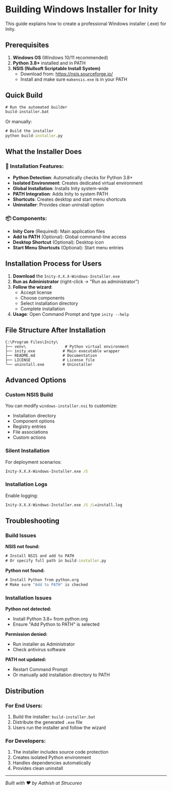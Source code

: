 # Building Windows Installer for Inity

This guide explains how to create a professional Windows installer (.exe) for Inity.

## Prerequisites

1. **Windows OS** (Windows 10/11 recommended)
2. **Python 3.8+** installed and in PATH
3. **NSIS (Nullsoft Scriptable Install System)**
   - Download from: https://nsis.sourceforge.io/
   - Install and make sure `makensis.exe` is in your PATH

## Quick Build

```cmd
# Run the automated builder
build-installer.bat
```

Or manually:

```cmd
# Build the installer
python build-installer.py
```

## What the Installer Does

### 🔧 Installation Features:
- **Python Detection**: Automatically checks for Python 3.8+
- **Isolated Environment**: Creates dedicated virtual environment
- **Global Installation**: Installs Inity system-wide
- **PATH Integration**: Adds Inity to system PATH
- **Shortcuts**: Creates desktop and start menu shortcuts
- **Uninstaller**: Provides clean uninstall option

### 📦 Components:
- **Inity Core** (Required): Main application files
- **Add to PATH** (Optional): Global command-line access
- **Desktop Shortcut** (Optional): Desktop icon
- **Start Menu Shortcuts** (Optional): Start menu entries

## Installation Process for Users

1. **Download** the `Inity-X.X.X-Windows-Installer.exe`
2. **Run as Administrator** (right-click → "Run as administrator")
3. **Follow the wizard**:
   - Accept license
   - Choose components
   - Select installation directory
   - Complete installation
4. **Usage**: Open Command Prompt and type `inity --help`

## File Structure After Installation

```
C:\Program Files\Inity\
├── venv\                 # Python virtual environment
├── inity.exe            # Main executable wrapper
├── README.md            # Documentation
├── LICENSE              # License file
└── uninstall.exe        # Uninstaller
```

## Advanced Options

### Custom NSIS Build

You can modify `windows-installer.nsi` to customize:
- Installation directory
- Component options
- Registry entries
- File associations
- Custom actions

### Silent Installation

For deployment scenarios:
```cmd
Inity-X.X.X-Windows-Installer.exe /S
```

### Installation Logs

Enable logging:
```cmd
Inity-X.X.X-Windows-Installer.exe /S /L=install.log
```

## Troubleshooting

### Build Issues

**NSIS not found:**
```cmd
# Install NSIS and add to PATH
# Or specify full path in build-installer.py
```

**Python not found:**
```cmd
# Install Python from python.org
# Make sure "Add to PATH" is checked
```

### Installation Issues

**Python not detected:**
- Install Python 3.8+ from python.org
- Ensure "Add Python to PATH" is selected

**Permission denied:**
- Run installer as Administrator
- Check antivirus software

**PATH not updated:**
- Restart Command Prompt
- Or manually add installation directory to PATH

## Distribution

### For End Users:
1. Build the installer: `build-installer.bat`
2. Distribute the generated `.exe` file
3. Users run the installer and follow the wizard

### For Developers:
1. The installer includes source code protection
2. Creates isolated Python environment
3. Handles dependencies automatically
4. Provides clean uninstall

---

*Built with ❤️ by Aathish at Strucureo*
